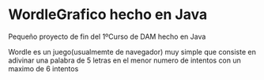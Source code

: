 # WordleGrafico hecho en Java
Pequeño proyecto de fin del 1ºCurso de DAM hecho en Java

<p>
Wordle es un juego(usualmemte de navegador) muy simple que consiste en adivinar una palabra de 5 letras en el menor numero de intentos con un maximo de 6 intentos 
</p>
